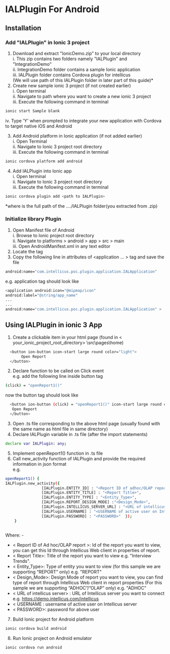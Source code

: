 # IALPlugin For Android

## Installation
### Add "IALPlugin" in Ionic 3 project
1. Download and extract "IonicDemo.zip” to your local directory  
	i. This zip contains two folders namely "IALPlugin" and "IntegrationDemo"  
	ii. IntegrationDemo folder contains a sample Ionic application  
	iii. IALPlugin folder contains Cordova plugin for intellicus  
(We will use path of this IALPlugin folder in later part of this guide)*  
2. Create new sample ionic 3 project (if not created earlier)  
i. Open terminal  
ii. Navigate to path where you want to create a new ionic 3 project  
iii. Execute the following command in terminal  
```sh  
ionic start Sample blank
```
iv. Type 'Y' when prompted to integrate your new application with Cordova to target native iOS and Android  

3.	Add Android platform in Ionic application (if not added earlier)  
i. Open Terminal  
ii.	Navigate to Ionic 3 project root directory  
iii. Execute the following command in terminal  
```sh
ionic cordova platform add android
```
4. Add IALPlugin into Ionic app  
i. Open terminal  
ii. Navigate to Ionic 3 project root directory  
iii. Execute the following command in terminal   
```sh
ionic cordova plugin add <path to IALPlugin>
```
*where <path to IALPlugin> is the full path of the ..../IALPlugin folder(you extracted from .zip)  




###	Initialize library Plugin  
1. Open Manifest file of Android  
i. Browse to Ionic project root directory  
ii. Navigate to platforms > android > app > src > main  
iii. Open AndroidManifest.xml in any text editor  
2. Locate the <application> tag  
3. Copy the following line in attributes of <application … > tag and save the file  
```sh
android:name="com.intellicus.poc.plugin.application.IALApplication"
```

e.g. application tag should look like  
```sh
<application android:icon="@mipmap/icon"   
android:label="@string/app_name"  
...  
...  
android:name="com.intellicus.poc.plugin.application.IALApplication" >	
```

## Using IALPlugin in ionic 3 App  
1. Create a clickable item in your html page (found in < your_ionic_project_root_directory>  \src\pages\home)  
```sh
  <button ion-button icon-start large round color="light">  
       Open Report  
  </button>  
  ```
2. Declare function to be called on Click event  
e.g.  add the following line inside button tag  
```sh
(click) = "openReport1()"  
```
now the button tag should look like  
```sh
  <button ion-button (click) = "openReport1()" icon-start large round color="light">  
   Open Report  
  </button>  
```
3. Open .ts file corresponding to the above html page (usually found with the same name as html file in same directory)  
4. Declare IALPlugin variable in .ts file (after the import statements)  
```sh
declare var IALPlugin: any;
```
5. Implement openReport1() function in .ts file  
6. Call new_activity function of IALPlugin and provide the required information in json format  
e.g.  
```sh
openReport1() {  
IALPlugin.new_activity({  
				[IALPlugin.ENTITY_ID] : "<Report ID of adhoc/OLAP report >",  
                [IALPlugin.ENTITY_TITLE] : "<Report Title>",  
                [IALPlugin.ENTITY_TYPE] : "<Entity_Type>",  
                [IALPlugin.REPORT_DESIGN_MODE] :"<Design_Mode>",  
                [IALPlugin.INTELLICUS_SERVER_URL] : "<URL of intellicus server>",  
                [IALPlugin.USERNAME] : "<USERNAME of active user on Intellicus server>",  
                [IALPlugin.PASSWORD] : "<PASSWORD>"  });  
	}  
  
```
Where: -   
* < Report ID of Ad hoc/OLAP report >:  Id of the report you want to view, you can get this Id through Intellicus Web client in properties of report.   
* < Report Title>: Title of the report you want to view e.g. "Interview Trends".  
* < Entity_Type>:  Type of entity you want to view (for this sample we are supporting “REPORT” only) e.g. "REPORT"  
* < Design_Mode>: Design Mode of report you want to view, you can find type of report through Intellicus Web client in report   properties (For this sample we are supporting “ADHOC”/”OLAP” only) e.g. "ADHOC"  
* < URL of intellicus server> : URL of Intellicus server you want to connect e.g. https://demo.intellicus.com/intellicus  
* < USERNAME : username of active user on Intellicus server   
* < PASSWORD>: password for above user  

7. Build Ionic project for Android platform    
```sh
ionic cordova build android  
```
8. Run Ionic project on Android emulator  
```sh
ionic cordova run android  
```